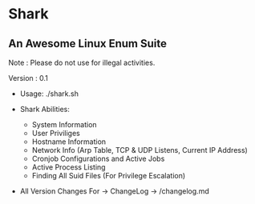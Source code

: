 # Shark
## An Awesome Linux Enum Suite

Note : Please do not use for illegal activities.

Version : 0.1

* Usage: ./shark.sh

* Shark Abilities:
    * System Information
    * User Priviliges
    * Hostname Information
    * Network Info (Arp Table, TCP & UDP Listens, Current IP Address)
    * Cronjob Configurations and Active Jobs
    * Active Process Listing
    * Finding All Suid Files (For Privilege Escalation)

* All Version Changes For -> ChangeLog -> /changelog.md